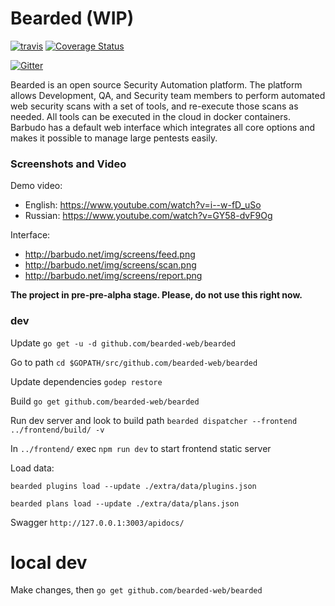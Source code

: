 # Bearded (WIP)

[![travis](https://travis-ci.org/bearded-web/bearded.svg)](https://travis-ci.org/bearded-web/bearded)  [![Coverage Status](https://coveralls.io/repos/bearded-web/bearded/badge.svg?branch=feature%2Fcoverall)](https://coveralls.io/r/bearded-web/bearded?branch=feature%2Fcoverall)

[![Gitter](https://badges.gitter.im/Join%20Chat.svg)](https://gitter.im/bearded-web/bearded?utm_source=badge&utm_medium=badge&utm_campaign=pr-badge&utm_content=badge)


Bearded is an open source Security Automation platform. The platform allows Development, QA, and Security team members to perform automated web security scans with a set of tools, and re-execute those scans as needed. All tools can be executed in the cloud in docker containers.  Barbudo has a default web interface which integrates all core options and makes it possible to manage large pentests easily.

### Screenshots and Video

Demo video:
 - English: https://www.youtube.com/watch?v=i--w-fD_uSo
 - Russian: https://www.youtube.com/watch?v=GY58-dvF9Og

Interface:
 - http://barbudo.net/img/screens/feed.png
 - http://barbudo.net/img/screens/scan.png
 - http://barbudo.net/img/screens/report.png

__The project in pre-pre-alpha stage. Please, do not use this right now.__




### dev
Update
`go get -u -d github.com/bearded-web/bearded`


Go to path
`cd $GOPATH/src/github.com/bearded-web/bearded`

Update dependencies
`godep restore`

Build
`go get github.com/bearded-web/bearded`

Run dev server and look to build path
`bearded dispatcher --frontend ../frontend/build/ -v`

In `../frontend/` exec `npm run dev` to start frontend static server

Load data:

`bearded plugins load --update ./extra/data/plugins.json`

`bearded plans load --update ./extra/data/plans.json`

Swagger `http://127.0.0.1:3003/apidocs/`

# local dev
Make changes, then
`go get github.com/bearded-web/bearded`
